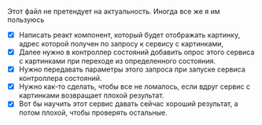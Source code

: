 Этот файл не претендует на актуальность. Иногда все же я им пользуюсь

- [x] Написать реакт компонент, который будет отображать картинку, адрес которой получен по запросу к сервису с картинками,
- [x] Далее нужно в контроллер состояний добавить опрос этого сервиса с картинками при переходе из определенного состояния.
- [x] Нужно передавать параметры этого запроса при запуске сервиса контроллера состояний.
- [x] Нужно как-то сделать, чтобы все не ломалось, если вдруг сервис с картинками возвращает плохой результат.
- [x] Вот бы научить этот сервис давать сейчас хороший результат, а потом плохой, чтобы проверять остальные.